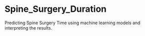 # Spine_Surgery_Duration

Predicting Spine Surgery Time using machine learning models and interpreting the results.
